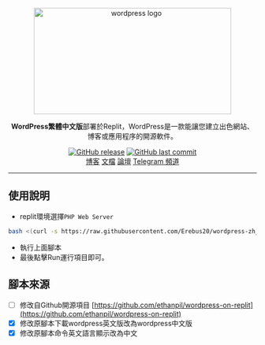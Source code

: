<p align="center">
    <a href="https://cn.wordpress.org/" target="_blank" rel="noopener noreferrer">
        <img width="400" height="216" src="https://raw.iqiq.io/sxbai/wordpress-zh_CN-on-replit/main/WordPress-logotype-alternative.png" alt="wordpress logo" />
    </a>
</p>
<p align="center"><b>WordPress繁體中文版</b>部署於Replit，️WordPress是一款能讓您建立出色網站、博客或應用程序的開源軟件。</p>

<p align="center">
<a href="https://github.com/sxbai/wordpress-zh_CN-on-replit/releases"><img alt="GitHub release" src="https://img.shields.io/github/release/sxbai/wordpress-zh_CN-on-replit.svg?style=flat-square&include_prereleases" /></a>
<a href="https://github.com/sxbai/wordpress-zh_CN-on-replit/commits"><img alt="GitHub last commit" src="https://img.shields.io/github/last-commit/sxbai/wordpress-zh_CN-on-replit.svg?style=flat-square" /></a>

<br />
<a href="https://blog.sxbai.com">博客</a>
<a href="https://tw.wordpress.org/support/">文檔</a>
<a href="https://tw.wordpress.org/support/forums/">論壇</a>
<a href="https://t.me/sxbai">Telegram 頻道</a>
</p>

------------------------------
## 使用說明
- replit環境選擇`PHP Web Server`

```bash
bash <(curl -s https://raw.githubusercontent.com/Erebus20/wordpress-zh_TW-on-replit/main/build.sh)
```
- 執行上面腳本
- 最後點擊Run運行項目即可。

## 腳本來源
- [ ] 修改自Github開源項目 [https://github.com/ethanpil/wordpress-on-replit](https://github.com/ethanpil/wordpress-on-replit)
- [x] 修改原腳本下載wordpress英文版改為wordpress中文版
- [x] 修改原腳本命令英文語言顯示改為中文
